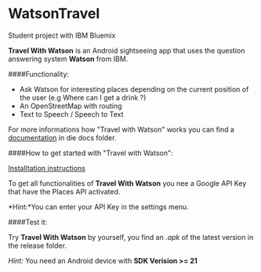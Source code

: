 # WatsonTravel
Student project with IBM Bluemix 

**Travel With Watson** is an Android sightseeing app that uses the question answering system **Watson** from IBM.

####Functionality:
- Ask Watson for interesting places depending on the current position of the user (e.g Where can I get a drink ?) 
- An OpenStreetMap with routing
- Text to Speech / Speech to Text

For more informations how "Travel with Watson" works you can find a [documentation](https://github.com/tudarmstadt-lt/WatsonTravel/blob/master/docs/Travel_with_Watson_documentation.pdf) in die docs folder.

####How to get started with "Travel with Watson":

[Installtation instructions](https://github.com/tudarmstadt-lt/WatsonTravel/blob/master/docs/getting_started.md)

To get all functionalities of **Travel With Watson** you nee a Google API Key that have the Places API activated. 

*Hint:*You can enter your API Key in the settings menu. 

####Test it:

Try **Travel With Watson** by yourself, you find an *.apk* of the latest version in the release folder.

*Hint:* You need an Android device with **SDK Verision >= 21**

